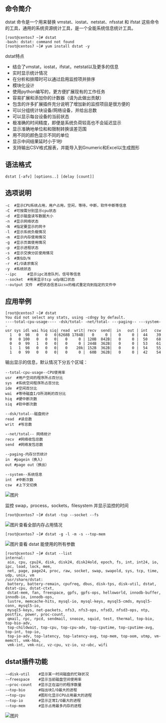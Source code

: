 ## 命令简介

dstat 命令是一个用来替换 vmstat、iostat、netstat、nfsstat 和 ifstat 这些命令的工具，通用的系统资源统计工具，是一个全能系统信息统计工具。

```
[root@centos7 ~]# dstat
-bash: dstat: command not found
[root@centos7 ~]# yum install dstat -y
```

dstat特点

- 结合了vmstat，iostat，ifstat，netstat以及更多的信息
- 实时显示统计情况
- 在分析和排障时可以通过启用监控项并排序
- 模块化设计
- 使用python编写的，更方便扩展现有的工作任务
- 容易扩展和添加你的计数器（请为此做出贡献）
- 包含的许多扩展插件充分说明了增加新的监控项目是很方便的
- 可以分组统计块设备/网络设备，并给出总数
- 可以显示每台设备的当前状态
- 极准确的时间精度，即便是系统负荷较高也不会延迟显示
- 显示准确地单位和和限制转换误差范围
- 用不同的颜色显示不同的单位
- 显示中间结果延时小于1秒
- 支持输出CSV格式报表，并能导入到Gnumeric和Excel以生成图形

## 语法格式

```
dstat [-afv] [options..] [delay [count]]
```

## 选项说明

```
-c  #显示CPU系统占用，用户占用，空闲，等待，中断，软件中断等信息
-C  #可按需分别显示cpu状态
-d  #显示磁盘读写数据大小
-n  #显示网络状态
-N  #指定要显示的网卡
-l  #显示系统负载情况
-m  #显示内存使用情况
-g  #显示页面使用情况
-p  #显示进程状态
-s  #显示交换分区使用情况
-S  #类似D/N
-r  #I/O请求情况
-y  #系统状态
--ipc     #显示ipc消息队列，信号等信息
--socket  #用来显示tcp udp端口状态
--output 文件  #把状态信息以csv的格式重定向到指定的文件中
```

## 应用举例

```
[root@centos7 ~]# dstat
You did not select any stats, using -cdngy by default.
----total-cpu-usage---- -dsk/total- -net/total- ---paging-- ---system--
usr sys idl wai hiq siq| read  writ| recv  send|  in   out | int   csw 
  1   0  98   0   0   0|6268B 1784B|   0     0 |   0     0 |  44    39 
  0   0 100   0   0   0|   0     0 | 120B  842B|   0     0 |  50    68 
  0   0  99   1   0   0|   0     0 | 244B  362B|   0     0 |  53    61 
  1   1  98   0   0   0|   0    20k| 152B  362B|   0     0 |  54    55 
  1   0  99   0   0   0|   0     0 |  60B  362B|   0     0 |  42    54 
```

输出显示的信息，默认情况下分五个区域：

```
--total-cpu-usage--CPU使用率
usr  #用户空间的程序所占百分比
sys  #系统空间程序所占百分比
ide  #空闲百分比
wai  #等待磁盘I/O所消耗的百分比
hiq  #硬中断次数
siq  #软中断次数

--dsk/total--磁盘统计
read  #读总数
writ  #写总数

--net/total-- 网络统计
recv  #网络收包总数
send  #网络发包总数

--paging-内存分页统计
in  #pagein（换入）
out #page out（换出）

--system--系统信息
int  #中断次数
csw  #上下文切换
```

![图片](https://mmbiz.qpic.cn/mmbiz_gif/tuSaKc6SfPpfMiaEuTENjpKAwJicFV73zAqbb3tzriabMIXYCUtIHZkqhGU8OiblMjHqfPbZKkn2aoOwDxXicDVB53g/640?wx_fmt=gif&tp=webp&wxfrom=5&wx_lazy=1)

监控 swap，process，sockets，filesystem 并显示监控的时间

```
[root@centos7 ~]# dstat -tsp --socket --fs
```

![图片](https://mmbiz.qpic.cn/mmbiz_png/tuSaKc6SfPpfMiaEuTENjpKAwJicFV73zAQPZqwFIRxRxrBiaWwUg2kiaIStFpIEf40SSQGbItIhDt4AnJUQ1Pgoog/640?wx_fmt=png&tp=webp&wxfrom=5&wx_lazy=1&wx_co=1)查看全部内存占用情况

```
[root@centos7 ~]# dstat -g -l -m -s --top-mem
```

![图片](https://mmbiz.qpic.cn/mmbiz_png/tuSaKc6SfPpfMiaEuTENjpKAwJicFV73zATiaJ6t8qDLqBphqRLRvIUdEtAOPfBXleXyl3jDpIYXtic5JDGJln2HAg/640?wx_fmt=png&tp=webp&wxfrom=5&wx_lazy=1&wx_co=1)查看 dstat 能使用的所有参数

```
[root@centos7 ~]# dstat --list
internal:
 aio, cpu, cpu24, disk, disk24, disk24old, epoch, fs, int, int24, io, ipc, load, lock, mem, 
 net, page, page24, proc, raw, socket, swap, swapold, sys, tcp, time, udp, unix, vm
/usr/share/dstat:
 battery, battery-remain, cpufreq, dbus, disk-tps, disk-util, dstat, dstat-cpu, dstat-ctxt, 
 dstat-mem, fan, freespace, gpfs, gpfs-ops, helloworld, innodb-buffer, innodb-io, innodb-ops, 
 lustre, memcache-hits, mysql-io, mysql-keys, mysql5-cmds, mysql5-conn, mysql5-io, 
 mysql5-keys, net-packets, nfs3, nfs3-ops, nfsd3, nfsd3-ops, ntp, postfix, power, proc-count, 
 qmail, rpc, rpcd, sendmail, snooze, squid, test, thermal, top-bio, top-bio-adv, 
 top-childwait, top-cpu, top-cpu-adv, top-cputime, top-cputime-avg, top-int, top-io, 
 top-io-adv, top-latency, top-latency-avg, top-mem, top-oom, utmp, vm-memctl, vmk-hba, 
 vmk-int, vmk-nic, vz-cpu, vz-io, vz-ubc, wifi
```

## dstat插件功能

```
-–disk-util    #显示某一时间磁盘的忙碌状况
-–freespace    #显示当前磁盘空间使用率
-–proc-count   #显示正在运行的程序数量
-–top-bio      #指出块I/O最大的进程
-–top-cpu      #图形化显示CPU占用最大的进程
-–top-io       #显示正常I/O最大的进程
-–top-mem      #显示占用最多内存的进程
```



![图片](https://mmbiz.qpic.cn/mmbiz_gif/tuSaKc6SfPpfMiaEuTENjpKAwJicFV73zA0VNKqqQSXGoKlhMd3icKsAbSNNqrVUUBFy01Kpg3zt7moZz8ZLusa1Q/640?wx_fmt=gif&tp=webp&wxfrom=5&wx_lazy=1)